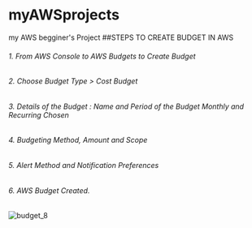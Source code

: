 # myAWSprojects
my AWS begginer's Project
##STEPS TO CREATE BUDGET IN AWS
###### 1. From AWS Console to AWS Budgets to Create Budget
###### 2. Choose Budget Type > Cost Budget
###### 3. Details of the Budget : Name and Period of the Budget Monthly and Recurring Chosen
###### 4. Budgeting Method, Amount and Scope 
###### 5. Alert Method and Notification Preferences
###### 6. AWS Budget Created.
![budget_8](https://user-images.githubusercontent.com/16262170/191854929-3bf169fd-2d19-4753-8d6a-6b6d98f57979.jpg)
